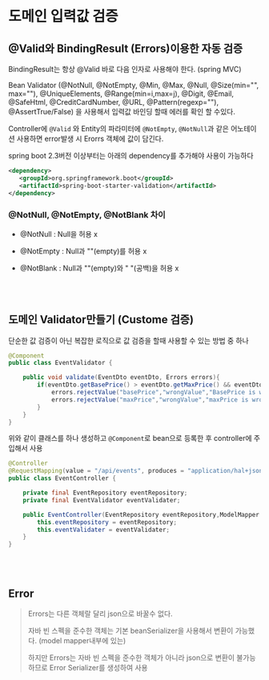 # 도메인 입력값 검증

## @Valid와 BindingResult (Errors)이용한 자동 검증

BindingResult는 항상 @Valid 바로 다음 인자로 사용해야 한다. (spring MVC)

Bean Validator (@NotNull, @NotEmpty, @Min, @Max, @Null, @Size(min="", max=""), @UniqueElements, @Range(min=i,max=j), @Digit, @Email, @SafeHtml, @CreditCardNumber, @URL, @Pattern(regexp=""), @AssertTrue/False) 을 사용해서 입력값 바인딩 할때 에러를 확인 할 수있다.

Controller에 `@Valid` 와 Entity의 파라미터에 `@NotEmpty`, `@NotNull`과 같은 어노테이션 사용하면 error발생 시 Erorrs 객체에 값이 담긴다.

spring boot 2.3버전 이상부터는 아래의 dependency를 추가해야 사용이 가능하다

```xml
<dependency>
   <groupId>org.springframework.boot</groupId>
   <artifactId>spring-boot-starter-validation</artifactId>
</dependency>
```

### @NotNull, @NotEmpty, @NotBlank 차이

- @NotNull : Null을 허용 x

- @NotEmpty : Null과 ""(empty)를 허용 x
- @NotBlank : Null과 ""(empty)와 " "(공백)을 허용 x

<br>
<Br>

## 도메인 Validator만들기 (Custome 검증)

단순한 값 검증이 아닌 복잡한 로직으로 값 검증을 할때 사용할 수 있는 방법 중 하나

```java
@Component
public class EventValidator {

    public void validate(EventDto eventDto, Errors errors){
        if(eventDto.getBasePrice() > eventDto.getMaxPrice() && eventDto.getMaxPrice() > 0){
            errors.rejectValue("basePrice","wrongValue","BasePrice is wrong");
            errors.rejectValue("maxPrice","wrongValue","maxPrice is wrong");
        }
    }
}
```

위와 같이 클래스를 하나 생성하고 `@Component`로 bean으로 등록한 후 controller에 주입해서 사용

```java
@Controller
@RequestMapping(value = "/api/events", produces = "application/hal+json; charset=UTF-8")
public class EventController {

    private final EventRepository eventRepository;
    private final EventValidator eventValidater;

    public EventController(EventRepository eventRepository,ModelMapper modelMapper,EventValidator eventValidater) {
        this.eventRepository = eventRepository;
        this.eventValidater = eventValidater;
    }
}
```

<br>
<br>

## Error

> Errors는 다른 객체랄 달리 json으로 바꿀수 없다.
>
> 자바 빈 스펙을 준수한 객체는 기본 beanSerializer을 사용해서 변환이 가능했다. (model mapper내부에 있는)
>
> 하지만 Errors는 자바 빈 스펙을 준수한 객체가 아니라 json으로 변환이 불가능하므로 Error Serializer를 생성하여 사용
